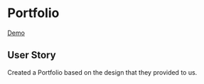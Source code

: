 # Portfolio

[Demo](https://moelak.github.io/portfolio/)

## User Story 
Created a Portfolio based on the design that they provided to us.

